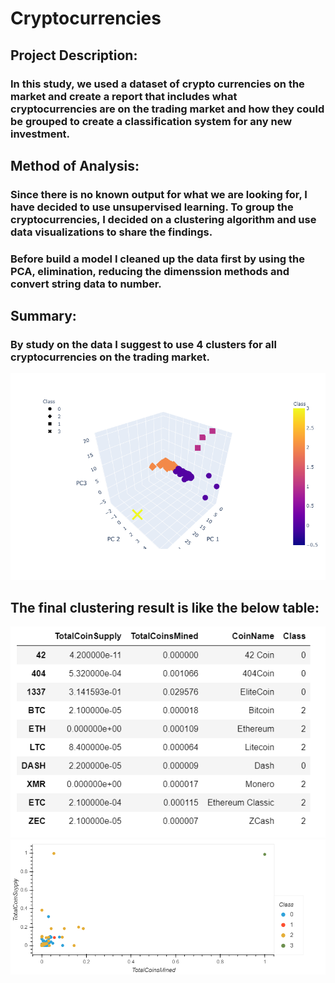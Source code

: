 # Cryptocurrencies
## Project Description:
### In this study, we used a dataset of crypto currencies on the market and create a report that includes what cryptocurrencies are on the trading market and how they could be grouped to create a classification system for any new investment.
## Method of Analysis:
### Since there is no known output for what we are looking for, I have decided to use unsupervised learning. To group the cryptocurrencies, I decided on a clustering algorithm and use data visualizations to share the findings.
### Before build a model I cleaned up the data first by using the PCA, elimination, reducing the dimenssion methods and convert string data to number.
## Summary:
### By study on the data I suggest to use 4 clusters for all cryptocurrencies on the trading market. 
![3D model](https://github.com/reza-ya57/Cryptocurrencies/blob/main/Images/newplot.png)

## The final clustering result is like the below table:
![cluster table](https://github.com/reza-ya57/Cryptocurrencies/blob/main/Images/Untitled.png)
<br>
![2D scatter](https://github.com/reza-ya57/Cryptocurrencies/blob/main/Images/bokeh_plot.png)


